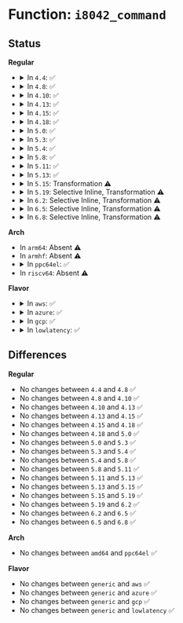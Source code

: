 # Function: <code>i8042_command</code>

## Status
<b>Regular</b>
<ul>
<li>
<details>
<summary>In <code>4.4</code>: ✅</summary>

```c
int i8042_command(unsigned char *param, int command);
```

**Collision:** Unique Global

**Inline:** No

**Transformation:** False

**Instances:**

```
In drivers/input/serio/i8042.c (ffffffff816652f0)
Location: drivers/input/serio/i8042.c:311
Inline: False
Direct callers:
  - drivers/input/serio/i8042.c:i8042_dritek_enable
  - drivers/input/serio/i8042.c:i8042_enable_mux_ports
  - drivers/input/serio/i8042.c:i8042_enable_mux_ports
  - drivers/input/serio/i8042.c:i8042_aux_write
  - drivers/input/serio/i8042.c:i8042_aux_write
  - drivers/input/serio/i8042.c:i8042_set_mux_mode
  - drivers/input/serio/i8042.c:i8042_set_mux_mode
  - drivers/input/serio/i8042.c:i8042_set_mux_mode
  - drivers/input/serio/i8042.c:i8042_toggle_aux
  - drivers/input/serio/i8042.c:i8042_toggle_aux
  - drivers/input/serio/i8042.c:i8042_port_close
  - drivers/input/serio/i8042.c:i8042_port_close
  - drivers/input/serio/i8042.c:i8042_controller_selftest
  - drivers/input/serio/i8042.c:i8042_controller_reset
  - drivers/input/serio/i8042.c:i8042_controller_reset
```
**Symbols:**

```
ffffffff816652f0-ffffffff81665360: i8042_command (STB_GLOBAL)
```
</details>
</li>
<li>
<details>
<summary>In <code>4.8</code>: ✅</summary>

```c
int i8042_command(unsigned char *param, int command);
```

**Collision:** Unique Global

**Inline:** No

**Transformation:** False

**Instances:**

```
In drivers/input/serio/i8042.c (ffffffff816c5550)
Location: drivers/input/serio/i8042.c:311
Inline: False
Direct callers:
  - drivers/input/serio/i8042.c:i8042_dritek_enable
  - drivers/input/serio/i8042.c:i8042_controller_reset
  - drivers/input/serio/i8042.c:i8042_controller_reset
  - drivers/input/serio/i8042.c:i8042_controller_selftest
  - drivers/input/serio/i8042.c:i8042_toggle_aux
  - drivers/input/serio/i8042.c:i8042_toggle_aux
  - drivers/input/serio/i8042.c:i8042_set_mux_mode
  - drivers/input/serio/i8042.c:i8042_set_mux_mode
  - drivers/input/serio/i8042.c:i8042_set_mux_mode
  - drivers/input/serio/i8042.c:i8042_enable_mux_ports
  - drivers/input/serio/i8042.c:i8042_enable_mux_ports
  - drivers/input/serio/i8042.c:i8042_port_close
  - drivers/input/serio/i8042.c:i8042_port_close
  - drivers/input/serio/i8042.c:i8042_aux_write
```
**Symbols:**

```
ffffffff816c5550-ffffffff816c55c0: i8042_command (STB_GLOBAL)
```
</details>
</li>
<li>
<details>
<summary>In <code>4.10</code>: ✅</summary>

```c
int i8042_command(unsigned char *param, int command);
```

**Collision:** Unique Global

**Inline:** No

**Transformation:** False

**Instances:**

```
In drivers/input/serio/i8042.c (ffffffff816f3570)
Location: drivers/input/serio/i8042.c:341
Inline: False
Direct callers:
  - drivers/input/serio/i8042.c:i8042_dritek_enable
  - drivers/input/serio/i8042.c:i8042_controller_reset
  - drivers/input/serio/i8042.c:i8042_controller_reset
  - drivers/input/serio/i8042.c:i8042_controller_selftest
  - drivers/input/serio/i8042.c:i8042_toggle_aux
  - drivers/input/serio/i8042.c:i8042_toggle_aux
  - drivers/input/serio/i8042.c:i8042_set_mux_mode
  - drivers/input/serio/i8042.c:i8042_set_mux_mode
  - drivers/input/serio/i8042.c:i8042_set_mux_mode
  - drivers/input/serio/i8042.c:i8042_enable_mux_ports
  - drivers/input/serio/i8042.c:i8042_enable_mux_ports
  - drivers/input/serio/i8042.c:i8042_port_close
  - drivers/input/serio/i8042.c:i8042_port_close
  - drivers/input/serio/i8042.c:i8042_aux_write
```
**Symbols:**

```
ffffffff816f3570-ffffffff816f35e0: i8042_command (STB_GLOBAL)
```
</details>
</li>
<li>
<details>
<summary>In <code>4.13</code>: ✅</summary>

```c
int i8042_command(unsigned char *param, int command);
```

**Collision:** Unique Global

**Inline:** No

**Transformation:** False

**Instances:**

```
In drivers/input/serio/i8042.c (ffffffff81708f10)
Location: drivers/input/serio/i8042.c:343
Inline: False
Direct callers:
  - drivers/input/serio/i8042.c:i8042_controller_resume
  - drivers/input/serio/i8042.c:i8042_controller_resume
  - drivers/input/serio/i8042.c:i8042_dritek_enable
  - drivers/input/serio/i8042.c:i8042_controller_reset
  - drivers/input/serio/i8042.c:i8042_controller_reset
  - drivers/input/serio/i8042.c:i8042_controller_selftest
  - drivers/input/serio/i8042.c:i8042_toggle_aux
  - drivers/input/serio/i8042.c:i8042_toggle_aux
  - drivers/input/serio/i8042.c:i8042_set_mux_mode
  - drivers/input/serio/i8042.c:i8042_set_mux_mode
  - drivers/input/serio/i8042.c:i8042_set_mux_mode
  - drivers/input/serio/i8042.c:i8042_enable_mux_ports
  - drivers/input/serio/i8042.c:i8042_enable_mux_ports
  - drivers/input/serio/i8042.c:i8042_port_close
  - drivers/input/serio/i8042.c:i8042_port_close
  - drivers/input/serio/i8042.c:i8042_aux_write
  - drivers/input/serio/i8042.c:i8042_aux_write
```
**Symbols:**

```
ffffffff81708f10-ffffffff81708f80: i8042_command (STB_GLOBAL)
```
</details>
</li>
<li>
<details>
<summary>In <code>4.15</code>: ✅</summary>

```c
int i8042_command(unsigned char *param, int command);
```

**Collision:** Unique Global

**Inline:** No

**Transformation:** False

**Instances:**

```
In drivers/input/serio/i8042.c (ffffffff8177a0c0)
Location: drivers/input/serio/i8042.c:343
Inline: False
Direct callers:
  - drivers/input/serio/i8042.c:i8042_controller_resume
  - drivers/input/serio/i8042.c:i8042_controller_resume
  - drivers/input/serio/i8042.c:i8042_dritek_enable
  - drivers/input/serio/i8042.c:i8042_controller_reset
  - drivers/input/serio/i8042.c:i8042_controller_reset
  - drivers/input/serio/i8042.c:i8042_controller_selftest
  - drivers/input/serio/i8042.c:i8042_toggle_aux
  - drivers/input/serio/i8042.c:i8042_toggle_aux
  - drivers/input/serio/i8042.c:i8042_set_mux_mode
  - drivers/input/serio/i8042.c:i8042_set_mux_mode
  - drivers/input/serio/i8042.c:i8042_set_mux_mode
  - drivers/input/serio/i8042.c:i8042_enable_mux_ports
  - drivers/input/serio/i8042.c:i8042_enable_mux_ports
  - drivers/input/serio/i8042.c:i8042_port_close
  - drivers/input/serio/i8042.c:i8042_port_close
  - drivers/input/serio/i8042.c:i8042_aux_write
  - drivers/input/serio/i8042.c:i8042_aux_write
```
**Symbols:**

```
ffffffff8177a0c0-ffffffff8177a130: i8042_command (STB_GLOBAL)
```
</details>
</li>
<li>
<details>
<summary>In <code>4.18</code>: ✅</summary>

```c
int i8042_command(unsigned char *param, int command);
```

**Collision:** Unique Global

**Inline:** No

**Transformation:** False

**Instances:**

```
In drivers/input/serio/i8042.c (ffffffff817baa70)
Location: drivers/input/serio/i8042.c:343
Inline: False
Direct callers:
  - drivers/input/serio/i8042.c:i8042_init
  - drivers/input/serio/i8042.c:i8042_init
  - drivers/input/serio/i8042.c:i8042_probe
  - drivers/input/serio/i8042.c:i8042_probe
  - drivers/input/serio/i8042.c:i8042_probe
  - drivers/input/serio/i8042.c:i8042_probe
  - drivers/input/serio/i8042.c:i8042_probe
  - drivers/input/serio/i8042.c:i8042_probe
  - drivers/input/serio/i8042.c:i8042_controller_resume
  - drivers/input/serio/i8042.c:i8042_controller_resume
  - drivers/input/serio/i8042.c:i8042_dritek_enable
  - drivers/input/serio/i8042.c:i8042_controller_reset
  - drivers/input/serio/i8042.c:i8042_controller_reset
  - drivers/input/serio/i8042.c:i8042_controller_selftest
  - drivers/input/serio/i8042.c:i8042_toggle_aux
  - drivers/input/serio/i8042.c:i8042_toggle_aux
  - drivers/input/serio/i8042.c:i8042_set_mux_mode
  - drivers/input/serio/i8042.c:i8042_set_mux_mode
  - drivers/input/serio/i8042.c:i8042_set_mux_mode
  - drivers/input/serio/i8042.c:i8042_enable_mux_ports
  - drivers/input/serio/i8042.c:i8042_enable_mux_ports
  - drivers/input/serio/i8042.c:i8042_port_close
  - drivers/input/serio/i8042.c:i8042_port_close
  - drivers/input/serio/i8042.c:i8042_aux_write
```
**Symbols:**

```
ffffffff817baa70-ffffffff817baab8: i8042_command (STB_GLOBAL)
```
</details>
</li>
<li>
<details>
<summary>In <code>5.0</code>: ✅</summary>

```c
int i8042_command(unsigned char *param, int command);
```

**Collision:** Unique Global

**Inline:** No

**Transformation:** False

**Instances:**

```
In drivers/input/serio/i8042.c (ffffffff817e1ee0)
Location: drivers/input/serio/i8042.c:343
Inline: False
Direct callers:
  - drivers/input/serio/i8042.c:i8042_init
  - drivers/input/serio/i8042.c:i8042_init
  - drivers/input/serio/i8042.c:i8042_probe
  - drivers/input/serio/i8042.c:i8042_probe
  - drivers/input/serio/i8042.c:i8042_probe
  - drivers/input/serio/i8042.c:i8042_probe
  - drivers/input/serio/i8042.c:i8042_probe
  - drivers/input/serio/i8042.c:i8042_probe
  - drivers/input/serio/i8042.c:i8042_controller_resume
  - drivers/input/serio/i8042.c:i8042_controller_resume
  - drivers/input/serio/i8042.c:i8042_dritek_enable
  - drivers/input/serio/i8042.c:i8042_controller_reset
  - drivers/input/serio/i8042.c:i8042_controller_reset
  - drivers/input/serio/i8042.c:i8042_controller_selftest
  - drivers/input/serio/i8042.c:i8042_toggle_aux
  - drivers/input/serio/i8042.c:i8042_toggle_aux
  - drivers/input/serio/i8042.c:i8042_set_mux_mode
  - drivers/input/serio/i8042.c:i8042_set_mux_mode
  - drivers/input/serio/i8042.c:i8042_set_mux_mode
  - drivers/input/serio/i8042.c:i8042_enable_mux_ports
  - drivers/input/serio/i8042.c:i8042_enable_mux_ports
  - drivers/input/serio/i8042.c:i8042_port_close
  - drivers/input/serio/i8042.c:i8042_port_close
  - drivers/input/serio/i8042.c:i8042_aux_write
```
**Symbols:**

```
ffffffff817e1ee0-ffffffff817e1f28: i8042_command (STB_GLOBAL)
```
</details>
</li>
<li>
<details>
<summary>In <code>5.3</code>: ✅</summary>

```c
int i8042_command(unsigned char *param, int command);
```

**Collision:** Unique Global

**Inline:** No

**Transformation:** False

**Instances:**

```
In drivers/input/serio/i8042.c (ffffffff81822860)
Location: drivers/input/serio/i8042.c:339
Inline: False
Direct callers:
  - drivers/input/serio/i8042.c:i8042_probe
  - drivers/input/serio/i8042.c:i8042_probe
  - drivers/input/serio/i8042.c:i8042_probe
  - drivers/input/serio/i8042.c:i8042_probe
  - drivers/input/serio/i8042.c:i8042_probe
  - drivers/input/serio/i8042.c:i8042_probe
  - drivers/input/serio/i8042.c:i8042_controller_resume
  - drivers/input/serio/i8042.c:i8042_controller_resume
  - drivers/input/serio/i8042.c:i8042_dritek_enable
  - drivers/input/serio/i8042.c:i8042_controller_reset
  - drivers/input/serio/i8042.c:i8042_controller_reset
  - drivers/input/serio/i8042.c:i8042_controller_selftest
  - drivers/input/serio/i8042.c:i8042_toggle_aux
  - drivers/input/serio/i8042.c:i8042_toggle_aux
  - drivers/input/serio/i8042.c:i8042_set_mux_mode
  - drivers/input/serio/i8042.c:i8042_set_mux_mode
  - drivers/input/serio/i8042.c:i8042_set_mux_mode
  - drivers/input/serio/i8042.c:i8042_enable_mux_ports
  - drivers/input/serio/i8042.c:i8042_enable_mux_ports
  - drivers/input/serio/i8042.c:i8042_port_close
  - drivers/input/serio/i8042.c:i8042_port_close
  - drivers/input/serio/i8042.c:i8042_aux_write
  - drivers/input/serio/i8042.c:i8042_platform_init
  - drivers/input/serio/i8042.c:i8042_platform_init
```
**Symbols:**

```
ffffffff81822860-ffffffff818228d6: i8042_command (STB_GLOBAL)
```
</details>
</li>
<li>
<details>
<summary>In <code>5.4</code>: ✅</summary>

```c
int i8042_command(unsigned char *param, int command);
```

**Collision:** Unique Global

**Inline:** No

**Transformation:** False

**Instances:**

```
In drivers/input/serio/i8042.c (ffffffff81853cf0)
Location: drivers/input/serio/i8042.c:339
Inline: False
Direct callers:
  - drivers/input/serio/i8042.c:i8042_probe
  - drivers/input/serio/i8042.c:i8042_probe
  - drivers/input/serio/i8042.c:i8042_probe
  - drivers/input/serio/i8042.c:i8042_probe
  - drivers/input/serio/i8042.c:i8042_probe
  - drivers/input/serio/i8042.c:i8042_probe
  - drivers/input/serio/i8042.c:i8042_controller_resume
  - drivers/input/serio/i8042.c:i8042_controller_resume
  - drivers/input/serio/i8042.c:i8042_dritek_enable
  - drivers/input/serio/i8042.c:i8042_controller_reset
  - drivers/input/serio/i8042.c:i8042_controller_reset
  - drivers/input/serio/i8042.c:i8042_controller_selftest
  - drivers/input/serio/i8042.c:i8042_toggle_aux
  - drivers/input/serio/i8042.c:i8042_toggle_aux
  - drivers/input/serio/i8042.c:i8042_set_mux_mode
  - drivers/input/serio/i8042.c:i8042_set_mux_mode
  - drivers/input/serio/i8042.c:i8042_set_mux_mode
  - drivers/input/serio/i8042.c:i8042_enable_mux_ports
  - drivers/input/serio/i8042.c:i8042_enable_mux_ports
  - drivers/input/serio/i8042.c:i8042_port_close
  - drivers/input/serio/i8042.c:i8042_port_close
  - drivers/input/serio/i8042.c:i8042_aux_write
  - drivers/input/serio/i8042.c:i8042_platform_init
  - drivers/input/serio/i8042.c:i8042_platform_init
```
**Symbols:**

```
ffffffff81853cf0-ffffffff81853d66: i8042_command (STB_GLOBAL)
```
</details>
</li>
<li>
<details>
<summary>In <code>5.8</code>: ✅</summary>

```c
int i8042_command(unsigned char *param, int command);
```

**Collision:** Unique Global

**Inline:** No

**Transformation:** False

**Instances:**

```
In drivers/input/serio/i8042.c (ffffffff81925f80)
Location: drivers/input/serio/i8042.c:341
Inline: False
Direct callers:
  - drivers/input/serio/i8042.c:i8042_setup_aux
  - drivers/input/serio/i8042.c:i8042_controller_reset
  - drivers/input/serio/i8042.c:i8042_controller_reset
  - drivers/input/serio/i8042.c:i8042_controller_init
  - drivers/input/serio/i8042.c:i8042_controller_init
  - drivers/input/serio/i8042.c:i8042_controller_selftest
  - drivers/input/serio/i8042.c:i8042_check_aux
  - drivers/input/serio/i8042.c:i8042_check_aux
  - drivers/input/serio/i8042.c:i8042_check_aux
  - drivers/input/serio/i8042.c:i8042_toggle_aux
  - drivers/input/serio/i8042.c:i8042_toggle_aux
  - drivers/input/serio/i8042.c:i8042_set_mux_mode
  - drivers/input/serio/i8042.c:i8042_set_mux_mode
  - drivers/input/serio/i8042.c:i8042_set_mux_mode
  - drivers/input/serio/i8042.c:i8042_port_close
  - drivers/input/serio/i8042.c:i8042_port_close
  - drivers/input/serio/i8042.c:i8042_aux_write
  - drivers/input/serio/i8042.c:i8042_platform_init
  - drivers/input/serio/i8042.c:i8042_platform_init
```
**Symbols:**

```
ffffffff81925f80-ffffffff8192601f: i8042_command (STB_GLOBAL)
```
</details>
</li>
<li>
<details>
<summary>In <code>5.11</code>: ✅</summary>

```c
int i8042_command(unsigned char *param, int command);
```

**Collision:** Unique Global

**Inline:** No

**Transformation:** False

**Instances:**

```
In drivers/input/serio/i8042.c (ffffffff8192dae0)
Location: drivers/input/serio/i8042.c:361
Inline: False
Direct callers:
  - drivers/input/serio/i8042.c:i8042_setup_aux
  - drivers/input/serio/i8042.c:i8042_controller_reset
  - drivers/input/serio/i8042.c:i8042_controller_reset
  - drivers/input/serio/i8042.c:i8042_controller_init
  - drivers/input/serio/i8042.c:i8042_controller_init
  - drivers/input/serio/i8042.c:i8042_controller_selftest
  - drivers/input/serio/i8042.c:i8042_check_aux
  - drivers/input/serio/i8042.c:i8042_check_aux
  - drivers/input/serio/i8042.c:i8042_check_aux
  - drivers/input/serio/i8042.c:i8042_toggle_aux
  - drivers/input/serio/i8042.c:i8042_toggle_aux
  - drivers/input/serio/i8042.c:i8042_set_mux_mode
  - drivers/input/serio/i8042.c:i8042_set_mux_mode
  - drivers/input/serio/i8042.c:i8042_set_mux_mode
  - drivers/input/serio/i8042.c:i8042_port_close
  - drivers/input/serio/i8042.c:i8042_port_close
  - drivers/input/serio/i8042.c:i8042_aux_write
  - drivers/input/serio/i8042.c:i8042_platform_init
  - drivers/input/serio/i8042.c:i8042_platform_init
```
**Symbols:**

```
ffffffff8192dae0-ffffffff8192db94: i8042_command (STB_GLOBAL)
```
</details>
</li>
<li>
<details>
<summary>In <code>5.13</code>: ✅</summary>

```c
int i8042_command(unsigned char *param, int command);
```

**Collision:** Unique Global

**Inline:** No

**Transformation:** False

**Instances:**

```
In drivers/input/serio/i8042.c (ffffffff81910ed0)
Location: drivers/input/serio/i8042.c:361
Inline: False
Direct callers:
  - drivers/input/serio/i8042.c:i8042_init
  - drivers/input/serio/i8042.c:i8042_init
  - drivers/input/serio/i8042.c:i8042_probe
  - drivers/input/serio/i8042.c:i8042_probe
  - drivers/input/serio/i8042.c:i8042_probe
  - drivers/input/serio/i8042.c:i8042_controller_reset
  - drivers/input/serio/i8042.c:i8042_controller_reset
  - drivers/input/serio/i8042.c:i8042_controller_selftest
  - drivers/input/serio/i8042.c:i8042_check_aux
  - drivers/input/serio/i8042.c:i8042_check_aux
  - drivers/input/serio/i8042.c:i8042_check_aux
  - drivers/input/serio/i8042.c:i8042_toggle_aux
  - drivers/input/serio/i8042.c:i8042_toggle_aux
  - drivers/input/serio/i8042.c:i8042_set_mux_mode
  - drivers/input/serio/i8042.c:i8042_set_mux_mode
  - drivers/input/serio/i8042.c:i8042_set_mux_mode
  - drivers/input/serio/i8042.c:i8042_enable_mux_ports
  - drivers/input/serio/i8042.c:i8042_enable_mux_ports
  - drivers/input/serio/i8042.c:i8042_enable_mux_ports
  - drivers/input/serio/i8042.c:i8042_port_close
  - drivers/input/serio/i8042.c:i8042_port_close
  - drivers/input/serio/i8042.c:i8042_aux_write
```
**Symbols:**

```
ffffffff81910ed0-ffffffff81910f84: i8042_command (STB_GLOBAL)
```
</details>
</li>
<li>
<details>
<summary>In <code>5.15</code>: Transformation ⚠️</summary>

```c
int i8042_command(unsigned char *param, int command);
```

**Collision:** Unique Global

**Inline:** No

**Transformation:** True

**Instances:**

```
In drivers/input/serio/i8042.c (0)
Location: drivers/input/serio/i8042.c:365
Inline: False
Direct callers:
  - drivers/input/serio/i8042.c:i8042_setup_aux
  - drivers/input/serio/i8042.c:i8042_controller_reset
  - drivers/input/serio/i8042.c:i8042_controller_reset
  - drivers/input/serio/i8042.c:i8042_controller_init
  - drivers/input/serio/i8042.c:i8042_controller_init
  - drivers/input/serio/i8042.c:i8042_controller_init
  - drivers/input/serio/i8042.c:i8042_controller_init
  - drivers/input/serio/i8042.c:i8042_controller_selftest
  - drivers/input/serio/i8042.c:i8042_check_aux
  - drivers/input/serio/i8042.c:i8042_check_aux
  - drivers/input/serio/i8042.c:i8042_check_aux
  - drivers/input/serio/i8042.c:i8042_check_aux
  - drivers/input/serio/i8042.c:i8042_check_aux
  - drivers/input/serio/i8042.c:i8042_toggle_aux
  - drivers/input/serio/i8042.c:i8042_toggle_aux
  - drivers/input/serio/i8042.c:i8042_set_mux_mode
  - drivers/input/serio/i8042.c:i8042_set_mux_mode
  - drivers/input/serio/i8042.c:i8042_set_mux_mode
  - drivers/input/serio/i8042.c:i8042_port_close
  - drivers/input/serio/i8042.c:i8042_port_close
  - drivers/input/serio/i8042.c:i8042_aux_write
  - drivers/input/serio/i8042.c:i8042_platform_init
  - drivers/input/serio/i8042.c:i8042_platform_init
```
**Symbols:**

```
ffffffff81d22a79-ffffffff81d22aa1: i8042_command.cold (STB_LOCAL)
ffffffff819b23b0-ffffffff819b247c: i8042_command (STB_GLOBAL)
```
</details>
</li>
<li>
<details>
<summary>In <code>5.19</code>: Selective Inline, Transformation ⚠️</summary>

```c
int i8042_command(unsigned char *param, int command);
```

**Collision:** Unique Global

**Inline:** Selective

**Transformation:** True

**Instances:**

```
In drivers/input/serio/i8042.c (ffffffff81b11c70)
Location: drivers/input/serio/i8042.c:365
Inline: True
Inline callers:
  - drivers/input/serio/i8042.c:i8042_controller_reset
  - drivers/input/serio/i8042.c:i8042_controller_reset
  - drivers/input/serio/i8042.c:i8042_controller_init
  - drivers/input/serio/i8042.c:i8042_controller_init
  - drivers/input/serio/i8042.c:i8042_controller_selftest
  - drivers/input/serio/i8042.c:i8042_check_aux
  - drivers/input/serio/i8042.c:i8042_check_aux
  - drivers/input/serio/i8042.c:i8042_check_aux
  - drivers/input/serio/i8042.c:i8042_check_aux
  - drivers/input/serio/i8042.c:i8042_toggle_aux
  - drivers/input/serio/i8042.c:i8042_toggle_aux
  - drivers/input/serio/i8042.c:i8042_set_mux_mode
  - drivers/input/serio/i8042.c:i8042_set_mux_mode
  - drivers/input/serio/i8042.c:i8042_set_mux_mode
  - drivers/input/serio/i8042.c:i8042_port_close
  - drivers/input/serio/i8042.c:i8042_port_close
  - drivers/input/serio/i8042.c:i8042_aux_write
Direct callers:
  - drivers/input/serio/i8042.c:i8042_setup_aux
  - drivers/input/serio/i8042.c:i8042_platform_init
  - drivers/input/serio/i8042.c:i8042_platform_init
```
**Symbols:**

```
ffffffff81eee681-ffffffff81eee696: i8042_command.cold (STB_LOCAL)
ffffffff81b11060-ffffffff81b110cf: i8042_command (STB_GLOBAL)
```
</details>
</li>
<li>
<details>
<summary>In <code>6.2</code>: Selective Inline, Transformation ⚠️</summary>

```c
int i8042_command(unsigned char *param, int command);
```

**Collision:** Unique Global

**Inline:** Selective

**Transformation:** True

**Instances:**

```
In drivers/input/serio/i8042.c (ffffffff81ca36ba)
Location: drivers/input/serio/i8042.c:365
Inline: True
Inline callers:
  - drivers/input/serio/i8042.c:i8042_setup_aux
  - drivers/input/serio/i8042.c:i8042_controller_reset
  - drivers/input/serio/i8042.c:i8042_controller_reset
  - drivers/input/serio/i8042.c:i8042_controller_init
  - drivers/input/serio/i8042.c:i8042_controller_init
  - drivers/input/serio/i8042.c:i8042_controller_selftest
  - drivers/input/serio/i8042.c:i8042_check_aux
  - drivers/input/serio/i8042.c:i8042_check_aux
  - drivers/input/serio/i8042.c:i8042_check_aux
  - drivers/input/serio/i8042.c:i8042_check_aux
  - drivers/input/serio/i8042.c:i8042_toggle_aux
  - drivers/input/serio/i8042.c:i8042_toggle_aux
  - drivers/input/serio/i8042.c:i8042_set_mux_mode
  - drivers/input/serio/i8042.c:i8042_set_mux_mode
  - drivers/input/serio/i8042.c:i8042_set_mux_mode
  - drivers/input/serio/i8042.c:i8042_enable_mux_ports
  - drivers/input/serio/i8042.c:i8042_port_close
  - drivers/input/serio/i8042.c:i8042_port_close
  - drivers/input/serio/i8042.c:i8042_aux_write
Direct callers:
  - drivers/input/serio/i8042.c:i8042_enable_mux_ports
  - drivers/input/serio/i8042.c:i8042_enable_mux_ports
  - drivers/input/serio/i8042.c:i8042_platform_init
  - drivers/input/serio/i8042.c:i8042_platform_init
```
**Symbols:**

```
ffffffff820a62d0-ffffffff820a62e5: i8042_command.cold (STB_LOCAL)
ffffffff81ca1aa0-ffffffff81ca1b0f: i8042_command (STB_GLOBAL)
```
</details>
</li>
<li>
<details>
<summary>In <code>6.5</code>: Selective Inline, Transformation ⚠️</summary>

```c
int i8042_command(unsigned char *param, int command);
```

**Collision:** Unique Global

**Inline:** Selective

**Transformation:** True

**Instances:**

```
In drivers/input/serio/i8042.c (ffffffff81d0ad7a)
Location: drivers/input/serio/i8042.c:365
Inline: True
Inline callers:
  - drivers/input/serio/i8042.c:i8042_setup_aux
  - drivers/input/serio/i8042.c:i8042_controller_reset
  - drivers/input/serio/i8042.c:i8042_controller_reset
  - drivers/input/serio/i8042.c:i8042_controller_init
  - drivers/input/serio/i8042.c:i8042_controller_init
  - drivers/input/serio/i8042.c:i8042_controller_selftest
  - drivers/input/serio/i8042.c:i8042_check_aux
  - drivers/input/serio/i8042.c:i8042_check_aux
  - drivers/input/serio/i8042.c:i8042_check_aux
  - drivers/input/serio/i8042.c:i8042_check_aux
  - drivers/input/serio/i8042.c:i8042_toggle_aux
  - drivers/input/serio/i8042.c:i8042_toggle_aux
  - drivers/input/serio/i8042.c:i8042_set_mux_mode
  - drivers/input/serio/i8042.c:i8042_set_mux_mode
  - drivers/input/serio/i8042.c:i8042_set_mux_mode
  - drivers/input/serio/i8042.c:i8042_enable_mux_ports
  - drivers/input/serio/i8042.c:i8042_port_close
  - drivers/input/serio/i8042.c:i8042_port_close
  - drivers/input/serio/i8042.c:i8042_aux_write
Direct callers:
  - drivers/input/serio/i8042.c:i8042_enable_mux_ports
  - drivers/input/serio/i8042.c:i8042_enable_mux_ports
  - drivers/input/serio/i8042.c:i8042_platform_init
  - drivers/input/serio/i8042.c:i8042_platform_init
```
**Symbols:**

```
ffffffff821276d7-ffffffff821276ec: i8042_command.cold (STB_LOCAL)
ffffffff81d08ec0-ffffffff81d08f2f: i8042_command (STB_GLOBAL)
```
</details>
</li>
<li>
<details>
<summary>In <code>6.8</code>: Selective Inline, Transformation ⚠️</summary>

```c
int i8042_command(unsigned char *param, int command);
```

**Collision:** Unique Global

**Inline:** Selective

**Transformation:** True

**Instances:**

```
In drivers/input/serio/i8042.c (ffffffff81dc0a0a)
Location: drivers/input/serio/i8042.c:365
Inline: True
Inline callers:
  - drivers/input/serio/i8042.c:i8042_setup_aux
  - drivers/input/serio/i8042.c:i8042_controller_reset
  - drivers/input/serio/i8042.c:i8042_controller_reset
  - drivers/input/serio/i8042.c:i8042_controller_init
  - drivers/input/serio/i8042.c:i8042_controller_init
  - drivers/input/serio/i8042.c:i8042_controller_selftest
  - drivers/input/serio/i8042.c:i8042_check_aux
  - drivers/input/serio/i8042.c:i8042_check_aux
  - drivers/input/serio/i8042.c:i8042_check_aux
  - drivers/input/serio/i8042.c:i8042_check_aux
  - drivers/input/serio/i8042.c:i8042_toggle_aux
  - drivers/input/serio/i8042.c:i8042_toggle_aux
  - drivers/input/serio/i8042.c:i8042_set_mux_mode
  - drivers/input/serio/i8042.c:i8042_set_mux_mode
  - drivers/input/serio/i8042.c:i8042_set_mux_mode
  - drivers/input/serio/i8042.c:i8042_enable_mux_ports
  - drivers/input/serio/i8042.c:i8042_port_close
  - drivers/input/serio/i8042.c:i8042_port_close
  - drivers/input/serio/i8042.c:i8042_aux_write
Direct callers:
  - drivers/input/serio/i8042.c:i8042_enable_mux_ports
  - drivers/input/serio/i8042.c:i8042_enable_mux_ports
  - drivers/input/serio/i8042.c:i8042_platform_init
  - drivers/input/serio/i8042.c:i8042_platform_init
```
**Symbols:**

```
ffffffff82209058-ffffffff8220906d: i8042_command.cold (STB_LOCAL)
ffffffff81dbeb50-ffffffff81dbebbf: i8042_command (STB_GLOBAL)
```
</details>
</li>
</ul>
<b>Arch</b>
<ul>
<li>
In <code>arm64</code>: Absent ⚠️
</li>
<li>
In <code>armhf</code>: Absent ⚠️
</li>
<li>
<details>
<summary>In <code>ppc64el</code>: ✅</summary>

```c
int i8042_command(unsigned char *param, int command);
```

**Collision:** Unique Global

**Inline:** No

**Transformation:** False

**Instances:**

```
In drivers/input/serio/i8042.c (c000000000b710c0)
Location: drivers/input/serio/i8042.c:339
Inline: False
Direct callers:
  - drivers/input/serio/i8042.c:i8042_probe
  - drivers/input/serio/i8042.c:i8042_probe
  - drivers/input/serio/i8042.c:i8042_probe
  - drivers/input/serio/i8042.c:i8042_probe
  - drivers/input/serio/i8042.c:i8042_probe
  - drivers/input/serio/i8042.c:i8042_probe
  - drivers/input/serio/i8042.c:i8042_controller_resume
  - drivers/input/serio/i8042.c:i8042_controller_resume
  - drivers/input/serio/i8042.c:i8042_controller_reset
  - drivers/input/serio/i8042.c:i8042_controller_reset
  - drivers/input/serio/i8042.c:i8042_controller_selftest
  - drivers/input/serio/i8042.c:i8042_toggle_aux
  - drivers/input/serio/i8042.c:i8042_toggle_aux
  - drivers/input/serio/i8042.c:i8042_set_mux_mode
  - drivers/input/serio/i8042.c:i8042_set_mux_mode
  - drivers/input/serio/i8042.c:i8042_set_mux_mode
  - drivers/input/serio/i8042.c:i8042_enable_mux_ports
  - drivers/input/serio/i8042.c:i8042_enable_mux_ports
  - drivers/input/serio/i8042.c:i8042_port_close
  - drivers/input/serio/i8042.c:i8042_port_close
  - drivers/input/serio/i8042.c:i8042_aux_write
  - drivers/input/serio/i8042.c:i8042_aux_write
```
**Symbols:**

```
c000000000b710c0-c000000000b71184: i8042_command (STB_GLOBAL)
```
</details>
</li>
<li>
In <code>riscv64</code>: Absent ⚠️
</li>
</ul>
<b>Flavor</b>
<ul>
<li>
<details>
<summary>In <code>aws</code>: ✅</summary>

```c
int i8042_command(unsigned char *param, int command);
```

**Collision:** Unique Global

**Inline:** No

**Transformation:** False

**Instances:**

```
In drivers/input/serio/i8042.c (ffffffff81808e40)
Location: drivers/input/serio/i8042.c:339
Inline: False
Direct callers:
  - drivers/input/serio/i8042.c:i8042_probe
  - drivers/input/serio/i8042.c:i8042_probe
  - drivers/input/serio/i8042.c:i8042_probe
  - drivers/input/serio/i8042.c:i8042_probe
  - drivers/input/serio/i8042.c:i8042_probe
  - drivers/input/serio/i8042.c:i8042_probe
  - drivers/input/serio/i8042.c:i8042_pm_restore
  - drivers/input/serio/i8042.c:i8042_pm_restore
  - drivers/input/serio/i8042.c:i8042_dritek_enable
  - drivers/input/serio/i8042.c:i8042_controller_selftest
  - drivers/input/serio/i8042.c:i8042_toggle_aux
  - drivers/input/serio/i8042.c:i8042_toggle_aux
  - drivers/input/serio/i8042.c:i8042_set_mux_mode
  - drivers/input/serio/i8042.c:i8042_set_mux_mode
  - drivers/input/serio/i8042.c:i8042_set_mux_mode
  - drivers/input/serio/i8042.c:i8042_enable_mux_ports
  - drivers/input/serio/i8042.c:i8042_enable_mux_ports
  - drivers/input/serio/i8042.c:i8042_port_close
  - drivers/input/serio/i8042.c:i8042_port_close
  - drivers/input/serio/i8042.c:i8042_aux_write
  - drivers/input/serio/i8042.c:i8042_platform_init
  - drivers/input/serio/i8042.c:i8042_platform_init
```
**Symbols:**

```
ffffffff81808e40-ffffffff81808eb6: i8042_command (STB_GLOBAL)
```
</details>
</li>
<li>
<details>
<summary>In <code>azure</code>: ✅</summary>

```c
int i8042_command(unsigned char *param, int command);
```

**Collision:** Unique Global

**Inline:** No

**Transformation:** False

**Instances:**

```
In drivers/input/serio/i8042.c (ffffffff817d04b0)
Location: drivers/input/serio/i8042.c:339
Inline: False
Direct callers:
  - drivers/input/serio/i8042.c:i8042_probe
  - drivers/input/serio/i8042.c:i8042_probe
  - drivers/input/serio/i8042.c:i8042_probe
  - drivers/input/serio/i8042.c:i8042_probe
  - drivers/input/serio/i8042.c:i8042_probe
  - drivers/input/serio/i8042.c:i8042_probe
  - drivers/input/serio/i8042.c:i8042_controller_resume
  - drivers/input/serio/i8042.c:i8042_controller_resume
  - drivers/input/serio/i8042.c:i8042_dritek_enable
  - drivers/input/serio/i8042.c:i8042_controller_reset
  - drivers/input/serio/i8042.c:i8042_controller_reset
  - drivers/input/serio/i8042.c:i8042_controller_selftest
  - drivers/input/serio/i8042.c:i8042_toggle_aux
  - drivers/input/serio/i8042.c:i8042_toggle_aux
  - drivers/input/serio/i8042.c:i8042_set_mux_mode
  - drivers/input/serio/i8042.c:i8042_set_mux_mode
  - drivers/input/serio/i8042.c:i8042_set_mux_mode
  - drivers/input/serio/i8042.c:i8042_enable_mux_ports
  - drivers/input/serio/i8042.c:i8042_enable_mux_ports
  - drivers/input/serio/i8042.c:i8042_port_close
  - drivers/input/serio/i8042.c:i8042_port_close
  - drivers/input/serio/i8042.c:i8042_aux_write
  - drivers/input/serio/i8042.c:i8042_platform_init
  - drivers/input/serio/i8042.c:i8042_platform_init
```
**Symbols:**

```
ffffffff817d04b0-ffffffff817d0526: i8042_command (STB_GLOBAL)
```
</details>
</li>
<li>
<details>
<summary>In <code>gcp</code>: ✅</summary>

```c
int i8042_command(unsigned char *param, int command);
```

**Collision:** Unique Global

**Inline:** No

**Transformation:** False

**Instances:**

```
In drivers/input/serio/i8042.c (ffffffff81847e80)
Location: drivers/input/serio/i8042.c:339
Inline: False
Direct callers:
  - drivers/input/serio/i8042.c:i8042_probe
  - drivers/input/serio/i8042.c:i8042_probe
  - drivers/input/serio/i8042.c:i8042_probe
  - drivers/input/serio/i8042.c:i8042_probe
  - drivers/input/serio/i8042.c:i8042_probe
  - drivers/input/serio/i8042.c:i8042_probe
  - drivers/input/serio/i8042.c:i8042_controller_resume
  - drivers/input/serio/i8042.c:i8042_controller_resume
  - drivers/input/serio/i8042.c:i8042_dritek_enable
  - drivers/input/serio/i8042.c:i8042_controller_reset
  - drivers/input/serio/i8042.c:i8042_controller_reset
  - drivers/input/serio/i8042.c:i8042_controller_selftest
  - drivers/input/serio/i8042.c:i8042_toggle_aux
  - drivers/input/serio/i8042.c:i8042_toggle_aux
  - drivers/input/serio/i8042.c:i8042_set_mux_mode
  - drivers/input/serio/i8042.c:i8042_set_mux_mode
  - drivers/input/serio/i8042.c:i8042_set_mux_mode
  - drivers/input/serio/i8042.c:i8042_enable_mux_ports
  - drivers/input/serio/i8042.c:i8042_enable_mux_ports
  - drivers/input/serio/i8042.c:i8042_port_close
  - drivers/input/serio/i8042.c:i8042_port_close
  - drivers/input/serio/i8042.c:i8042_aux_write
  - drivers/input/serio/i8042.c:i8042_platform_init
  - drivers/input/serio/i8042.c:i8042_platform_init
```
**Symbols:**

```
ffffffff81847e80-ffffffff81847ef6: i8042_command (STB_GLOBAL)
```
</details>
</li>
<li>
<details>
<summary>In <code>lowlatency</code>: ✅</summary>

```c
int i8042_command(unsigned char *param, int command);
```

**Collision:** Unique Global

**Inline:** No

**Transformation:** False

**Instances:**

```
In drivers/input/serio/i8042.c (ffffffff81863100)
Location: drivers/input/serio/i8042.c:339
Inline: False
Direct callers:
  - drivers/input/serio/i8042.c:i8042_probe
  - drivers/input/serio/i8042.c:i8042_probe
  - drivers/input/serio/i8042.c:i8042_probe
  - drivers/input/serio/i8042.c:i8042_probe
  - drivers/input/serio/i8042.c:i8042_probe
  - drivers/input/serio/i8042.c:i8042_probe
  - drivers/input/serio/i8042.c:i8042_controller_resume
  - drivers/input/serio/i8042.c:i8042_controller_resume
  - drivers/input/serio/i8042.c:i8042_dritek_enable
  - drivers/input/serio/i8042.c:i8042_controller_reset
  - drivers/input/serio/i8042.c:i8042_controller_reset
  - drivers/input/serio/i8042.c:i8042_controller_selftest
  - drivers/input/serio/i8042.c:i8042_toggle_aux
  - drivers/input/serio/i8042.c:i8042_toggle_aux
  - drivers/input/serio/i8042.c:i8042_set_mux_mode
  - drivers/input/serio/i8042.c:i8042_set_mux_mode
  - drivers/input/serio/i8042.c:i8042_set_mux_mode
  - drivers/input/serio/i8042.c:i8042_enable_mux_ports
  - drivers/input/serio/i8042.c:i8042_enable_mux_ports
  - drivers/input/serio/i8042.c:i8042_port_close
  - drivers/input/serio/i8042.c:i8042_port_close
  - drivers/input/serio/i8042.c:i8042_aux_write
  - drivers/input/serio/i8042.c:i8042_platform_init
  - drivers/input/serio/i8042.c:i8042_platform_init
```
**Symbols:**

```
ffffffff81863100-ffffffff81863176: i8042_command (STB_GLOBAL)
```
</details>
</li>
</ul>

## Differences
<b>Regular</b>
<ul>
<li>
No changes between <code>4.4</code> and <code>4.8</code> ✅
</li>
<li>
No changes between <code>4.8</code> and <code>4.10</code> ✅
</li>
<li>
No changes between <code>4.10</code> and <code>4.13</code> ✅
</li>
<li>
No changes between <code>4.13</code> and <code>4.15</code> ✅
</li>
<li>
No changes between <code>4.15</code> and <code>4.18</code> ✅
</li>
<li>
No changes between <code>4.18</code> and <code>5.0</code> ✅
</li>
<li>
No changes between <code>5.0</code> and <code>5.3</code> ✅
</li>
<li>
No changes between <code>5.3</code> and <code>5.4</code> ✅
</li>
<li>
No changes between <code>5.4</code> and <code>5.8</code> ✅
</li>
<li>
No changes between <code>5.8</code> and <code>5.11</code> ✅
</li>
<li>
No changes between <code>5.11</code> and <code>5.13</code> ✅
</li>
<li>
No changes between <code>5.13</code> and <code>5.15</code> ✅
</li>
<li>
No changes between <code>5.15</code> and <code>5.19</code> ✅
</li>
<li>
No changes between <code>5.19</code> and <code>6.2</code> ✅
</li>
<li>
No changes between <code>6.2</code> and <code>6.5</code> ✅
</li>
<li>
No changes between <code>6.5</code> and <code>6.8</code> ✅
</li>
</ul>
<b>Arch</b>
<ul>
<li>
No changes between <code>amd64</code> and <code>ppc64el</code> ✅
</li>
</ul>
<b>Flavor</b>
<ul>
<li>
No changes between <code>generic</code> and <code>aws</code> ✅
</li>
<li>
No changes between <code>generic</code> and <code>azure</code> ✅
</li>
<li>
No changes between <code>generic</code> and <code>gcp</code> ✅
</li>
<li>
No changes between <code>generic</code> and <code>lowlatency</code> ✅
</li>
</ul>
